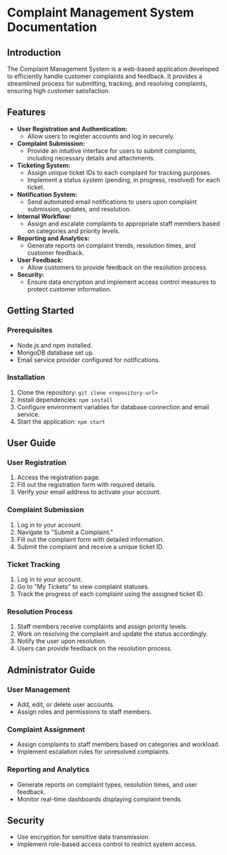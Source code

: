 # Complaint Management System Documentation

## Introduction
The Complaint Management System is a web-based application developed to efficiently handle customer complaints and feedback. It provides a streamlined process for submitting, tracking, and resolving complaints, ensuring high customer satisfaction.

## Features
- **User Registration and Authentication:**
  - Allow users to register accounts and log in securely.
- **Complaint Submission:**
  - Provide an intuitive interface for users to submit complaints, including necessary details and attachments.
- **Ticketing System:**
  - Assign unique ticket IDs to each complaint for tracking purposes.
  - Implement a status system (pending, in progress, resolved) for each ticket.
- **Notification System:**
  - Send automated email notifications to users upon complaint submission, updates, and resolution.
- **Internal Workflow:**
  - Assign and escalate complaints to appropriate staff members based on categories and priority levels.
- **Reporting and Analytics:**
  - Generate reports on complaint trends, resolution times, and customer feedback.
- **User Feedback:**
  - Allow customers to provide feedback on the resolution process.
- **Security:**
  - Ensure data encryption and implement access control measures to protect customer information.

## Getting Started
### Prerequisites
- Node.js and npm installed.
- MongoDB database set up.
- Email service provider configured for notifications.

### Installation
1. Clone the repository: `git clone <repository-url>`
2. Install dependencies: `npm install`
3. Configure environment variables for database connection and email service.
4. Start the application: `npm start`

## User Guide
### User Registration
1. Access the registration page.
2. Fill out the registration form with required details.
3. Verify your email address to activate your account.

### Complaint Submission
1. Log in to your account.
2. Navigate to "Submit a Complaint."
3. Fill out the complaint form with detailed information.
4. Submit the complaint and receive a unique ticket ID.

### Ticket Tracking
1. Log in to your account.
2. Go to "My Tickets" to view complaint statuses.
3. Track the progress of each complaint using the assigned ticket ID.

### Resolution Process
1. Staff members receive complaints and assign priority levels.
2. Work on resolving the complaint and update the status accordingly.
3. Notify the user upon resolution.
4. Users can provide feedback on the resolution process.

## Administrator Guide
### User Management
- Add, edit, or delete user accounts.
- Assign roles and permissions to staff members.

### Complaint Assignment
- Assign complaints to staff members based on categories and workload.
- Implement escalation rules for unresolved complaints.

### Reporting and Analytics
- Generate reports on complaint types, resolution times, and user feedback.
- Monitor real-time dashboards displaying complaint trends.

## Security
- Use encryption for sensitive data transmission.
- Implement role-based access control to restrict system access.